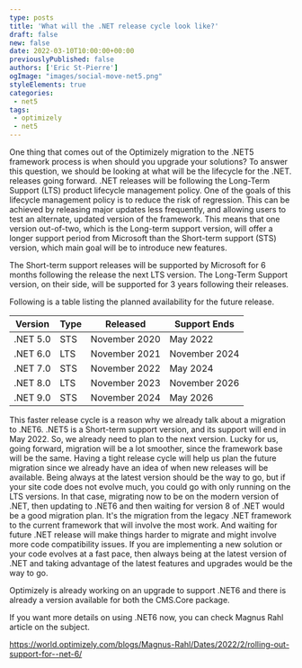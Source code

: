 ```yaml
---
type: posts
title: 'What will the .NET release cycle look like?'
draft: false
new: false
date: 2022-03-10T10:00:00+00:00
previouslyPublished: false
authors: ['Eric St-Pierre']
ogImage: "images/social-move-net5.png"
styleElements: true
categories:
 - net5
tags:
 - optimizely
 - net5
---
```


One thing that comes out of the Optimizely migration to the .NET5 framework process is when should you upgrade your solutions? To answer this question, we should be looking at what will be the lifecycle for the .NET. releases going forward.  .NET releases will be following the Long-Term Support (LTS) product lifecycle management policy.  One of the goals of this lifecycle management policy is to reduce the risk of regression.  This can be achieved by releasing major updates less frequently, and allowing users to test an alternate, updated version of the framework.  This means that one version out-of-two, which is the Long-term support version, will offer a longer support period from Microsoft than the Short-term support (STS) version, which main goal will be to introduce new features.

The Short-term support releases will be supported by Microsoft for 6 months following the release the next LTS version.  The Long-Term Support version, on their side, will be supported for 3 years following their releases.

Following is a table listing the planned availability for the future release.

| Version  | Type | Released       | Support Ends  |
|----------|------|----------------|---------------|
| .NET 5.0 | STS  | November  2020 | May 2022      |
| .NET 6.0 | LTS  | November 2021  | November 2024 |
| .NET 7.0 | STS  | November 2022  | May 2024      |
| .NET 8.0 | LTS  | November 2023  | November 2026 |
| .NET 9.0 | STS  | November 2024  | May 2026      |

This faster release cycle is a reason why we already talk about a migration to .NET6.  .NET5 is a Short-term support version, and its support will end in May 2022.  So, we already need to plan to the next version.  Lucky for us, going forward, migration will be a lot smoother, since the framework base will be the same.  Having a tight release cycle will help us plan the future migration since we already have an idea of when new releases will be available.  Being always at the latest version should be the way to go, but if your site code does not evolve much, you could go with only running on the LTS versions.  In that case, migrating now to be on the modern version of .NET, then updating to .NET6 and then waiting for version 8 of .NET would be a good migration plan.  It's the migration from the legacy .NET framework to the current framework that will involve the most work.  And waiting for future .NET release will make things harder to migrate and might involve more code compatibility issues. If you are implementing a new solution or your code evolves at a fast pace, then always being at the latest version of .NET and taking advantage of the latest features and upgrades would be the way to go.

Optimizely is already working on an upgrade to support .NET6 and there is already a version available for both the CMS.Core package.

If you want more details on using .NET6 now, you can check Magnus Rahl article on the subject.

https://world.optimizely.com/blogs/Magnus-Rahl/Dates/2022/2/rolling-out-support-for--net-6/

